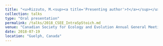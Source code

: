 ```yaml
---
title: "<u>Rizzuto, M.<sup><a title='Presenting author'>†</a></sup></u>, Leroux, S. J., Vander Wal, E., Wiersma, Y., Heckford, T. R., Balluffi-Fry, J. **Life in a Limiting Environment. Ontogeny and Ecological Stoichiometry of Snowshoe hares (<i>Lepus americanus</i>) in the Boreal Forests of Newfoundland.**"
collection: talks
type: "Oral presentation"
permalink: /talks/2018_CSEE_IntraSpStoich.md
venue: "Canadian Society for Ecology and Evolution Annual General Meeting 2018"
date: 2018-07-19
location: "Guelph, Canada"
---
```

